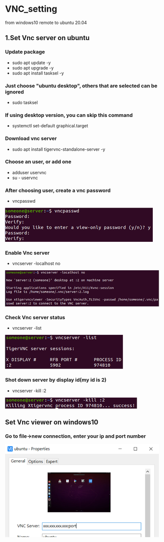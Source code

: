 # VNC_setting
from windows10 remote to ubuntu 20.04

## 1.Set Vnc server on ubuntu

### Update package
* sudo apt update -y
* sudo apt upgrade -y
* sudo apt install tasksel -y

### Just choose "ubuntu desktop", others that are selected can be ignored
* sudo tasksel


### If using desktop version, you can skip this command
* systemctl set-default graphical.target


### Download vnc server
* sudo apt install tigervnc-standalone-server -y

### Choose an user, or add one
* adduser uservnc 
* su - uservnc

### After choosing user, create a vnc password
*  vncpasswd

![image](https://github.com/u11334342/VNC_setting/blob/main/result1.PNG)

### Enable Vnc server
*  vncserver -localhost no

![image](https://github.com/u11334342/VNC_setting/blob/main/result2.PNG)

### Check Vnc server status
*  vncserver -list

![image](https://github.com/u11334342/VNC_setting/blob/main/result3.PNG)

### Shot down server by display id(my id is 2)
*  vncserver -kill :2

![image](https://github.com/u11334342/VNC_setting/blob/main/result4.PNG)

## Set Vnc viewer on windows10

### Go to file->new connection, enter your ip and port number

![image](https://github.com/u11334342/VNC_setting/blob/main/result5.PNG)


